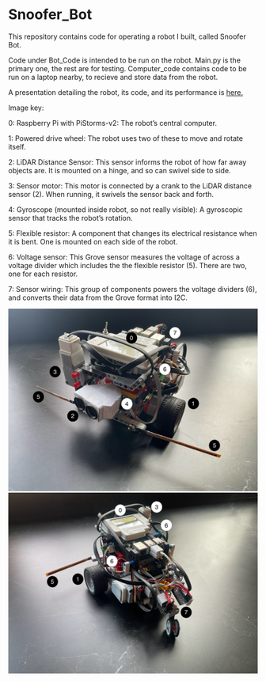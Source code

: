 # Snoofer_Bot
This repository contains code for operating a robot I built, called Snoofer Bot.

Code under Bot_Code is intended to be run on the robot.  Main.py is the primary one, the rest are for testing.
Computer_code contains code to be run on a laptop nearby, to recieve and store data from the robot.

A presentation detailing the robot, its code, and its performance is <a href="https://github.com/Aiden-Frank/Snoofer_Bot/blob/main/Presentation.pdf" target="_blank">here.</a>

Image key:

0: Raspberry Pi with PiStorms-v2: The robot’s central computer.

1: Powered drive wheel: The robot uses two of these to move and rotate itself.

2: LiDAR Distance Sensor: This sensor informs the robot of how far away objects are.  It is mounted on a hinge, and so can swivel side to side.  

3: Sensor motor: This motor is connected by a crank to the LiDAR distance sensor (2).  When running, it swivels the sensor back and forth.

4: Gyroscope (mounted inside robot, so not really visible): A gyroscopic sensor that tracks the robot’s rotation.

5: Flexible resistor: A component that changes its electrical resistance when it is bent.  One is mounted on each side of the robot.

6: Voltage sensor: This Grove sensor measures the voltage of across a voltage divider which includes the the flexible resistor (5).  There are two, one for each resistor.

7: Sensor wiring:  This group of components powers the voltage dividers (6), and converts their data from the Grove format into I2C.

![Snoofer Bot Front](./SnooferBotFront.jpg?raw=true)
![Snoofer Bot Front](./SnooferBotRear.jpg?raw=true)
